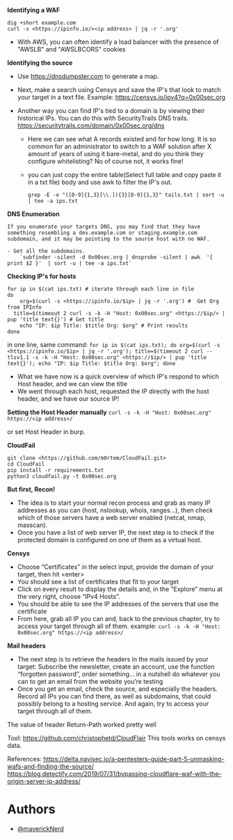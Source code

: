 **Identifying a WAF**
```
dig +short example.com
curl -s <https://ipinfo.io/><ip address> | jq -r '.org'
```

-  With AWS, you can often identify a load balancer with the presence of "AWSLB" and "AWSLBCORS" cookies

**Identifying the source**

- Use https://dnsdumpster.com to generate a map.

- Next, make a search using Censys and save the IP's that look to match your target in a text file.
Example: https://censys.io/ipv4?q=0x00sec.org

- Another way you can find IP's tied to a domain is by viewing their historical IPs. You can do this with SecurityTrails DNS trails. 
https://securitytrails.com/domain/0x00sec.org/dns

	-	Here we can see what A records existed and for how long. It is so common for an administrator to switch to a WAF solution after X amount of years of using it bare-metal, and do you think they configure whitelisting? No of course not, it works fine!
	-	you can just copy the entire table(Select full table and copy paste it in a txt file) body and use awk to filter the IP's out.
		
		`grep -E -o "([0-9]{1,3}[\\.]){3}[0-9]{1,3}" tails.txt | sort -u | tee -a ips.txt`
		
**DNS Enumeration**
		
	If you enumerate your targets DNS, you may find that they have something resembling a dev.example.com or staging.example.com subdomain, and it may be pointing to the source host with no WAF. 
		
	- Get all the subdomains.
		`subfinder -silent -d 0x00sec.org | dnsprobe -silent | awk  '{ print $2 }'  | sort -u | tee -a ips.txt`
		
**Checking IP's for hosts**


```
for ip in $(cat ips.txt) # iterate through each line in file
do 
	org=$(curl -s <https://ipinfo.io/$ip> | jq -r '.org') #  Get Org from IPInfo
  title=$(timeout 2 curl -s -k -H "Host: 0x00sec.org" <https://$ip/> | pup 'title text{}') # Get title
	echo "IP: $ip Title: $title Org: $org" # Print results
done 
```
in one line, same command:
`for ip in $(cat ips.txt); do org=$(curl -s <https://ipinfo.io/$ip> | jq -r '.org'); title=$(timeout 2 curl --tlsv1.1 -s -k -H "Host: 0x00sec.org" <https://$ip/> | pup 'title text{}'); echo "IP: $ip Title: $title Org: $org"; done`


- What we have now is a quick overview of which IP's respond to which Host header, and we can view the title
- We went through each host, requested the IP directly with the host header, and we have our source IP!

**Setting the Host Header manually**
`curl -s -k -H "Host: 0x00sec.org" https://<ip address>/`

or set Host Header in burp.

**CloudFail** 

```
git clone <https://github.com/m0rtem/CloudFail.git>
cd CloudFail
pip install -r requirements.txt
python3 cloudfail.py -t 0x00sec.org
```

**But first, Recon!**
- The idea is to start your normal recon process and grab as many IP addresses as you can (host, nslookup, whois, ranges…), then check which of those servers have a web server enabled (netcat, nmap, masscan). 
- Once you have a list of web server IP, the next step is to check if the protected domain is configured on one of them as a virtual host.

**Censys**
-  Choose “Certificates” in the select input, provide the domain of your target, then hit \<enter\>
-  You should see a list of certificates that fit to your target
-  Click on every result to display the details and, in the “Explore” menu at the very right, choose “IPv4 Hosts”.
-  You should be able to see the IP addresses of the servers that use the certificate
-  From here, grab all IP you can and, back to the previous chapter, try to access your target through all of them.
example: 
`curl -s -k -H "Host: 0x00sec.org" https://<ip address>/`

**Mail headers**
- The next step is to retrieve the headers in the mails issued by your target: Subscribe the newsletter, create an account, use the function “forgotten password”, order something… in a nutshell do whatever you can to get an email from the website you’re testing 
- Once you get an email, check the source, and especially the headers. Record all IPs you can find there, as well as subdomains, that could possibly belong to a hosting service. And again, try to access your target through all of them.

The value of header Return-Path worked pretty well

Tool: https://github.com/christophetd/CloudFlair
This tools works on censys data.

References:
https://delta.navisec.io/a-pentesters-guide-part-5-unmasking-wafs-and-finding-the-source/
https://blog.detectify.com/2019/07/31/bypassing-cloudflare-waf-with-the-origin-server-ip-address/

# Authors
* [@maverickNerd](https://twitter.com/maverickNerd)
